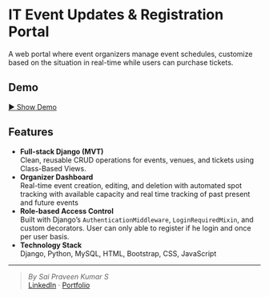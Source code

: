 # IT Event Updates & Registration Portal

A web portal where event organizers manage event schedules, customize based on the situation in real-time while users can purchase tickets.

## Demo

[▶ Show Demo](https://drive.google.com/file/d/1z9gDC20TCwtr7NM6ReRprXfKSFTOpnXY/view?usp=drive_link)

## Features

- **Full-stack Django (MVT)**  
  Clean, reusable CRUD operations for events, venues, and tickets using Class-Based Views.
- **Organizer Dashboard**  
  Real-time event creation, editing, and deletion with automated spot tracking with available
  capacity and real time tracking of past present and future events
- **Role-based Access Control**  
  Built with Django’s `AuthenticationMiddleware`, `LoginRequiredMixin`, and custom decorators.
   User can only able to register if he login and once per user basis.
- **Technology Stack**  
  Django, Python, MySQL, HTML, Bootstrap, CSS, JavaScript

---

> _By Sai Praveen Kumar S_  
> [LinkedIn](https://www.linkedin.com/in/saipraveenspk/) · [Portfolio](https://saipraveenspk.github.io/SPK_Portfolio/)
